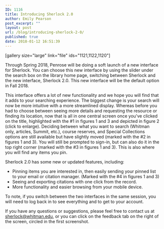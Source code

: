 ```yaml
---
ID: 1116
title: Introducing Sherlock 2.0
author: Emily Pearson
post_excerpt: ""
layout: post
url: /blog/introducing-sherlock-2-0/
published: true
date: 2018-01-12 16:51:39
---
```

[gallery size="large" link="file" ids="1121,1122,1120"]

Through Spring 2018, Penrose will be doing a soft launch of a new interface for Sherlock. You can choose this new interface by using the slider under the search box on the library home page, switching between Sherlock and the new interface, Sherlock 2.0. This new interface will be the default option in Fall 2018.

This interface offers a lot of new functionality and we hope you will find that it adds to your searching experience. The biggest change is your search will now be more intuitive with a more streamlined display. Whereas before you had to choose between seeing more details and requesting the resource or finding its location, now that is all in one central screen once you've clicked on the title, highlighted with the #1 in figures 1 and 3 and depicted in figure 2 (click to enlarge). Deciding between what you want to search (Whitman only, articles, Summit, etc.), course reserves, and Special Collections options are still available but have slightly moved (marked with the #2 in figures 1 and 3). You will still be prompted to sign-in, but can also do it in the top right corner (marked with the #3 in figures 1 and 3). This is also where you will find any items you pin.

Sherlock 2.0 has some new or updated features, including:
<ul class="normal-list">
 	<li>Pinning items you are interested in, then easily sending your pinned list to your email or citation manager. (Marked with the #4 in figures 1 and 3)</li>
 	<li>Seeing and exporting citations with one click from the record.</li>
 	<li>More functionality and easier browsing from your mobile device.</li>
</ul>
To note, if you switch between the two interfaces in the same session, you will need to log back in to see everything and to get to your account.

If you have any questions or suggestions, please feel free to contact us at sherlock@whitman.edu, or you can click on the feedback tab on the right of the screen, circled in the first screenshot.